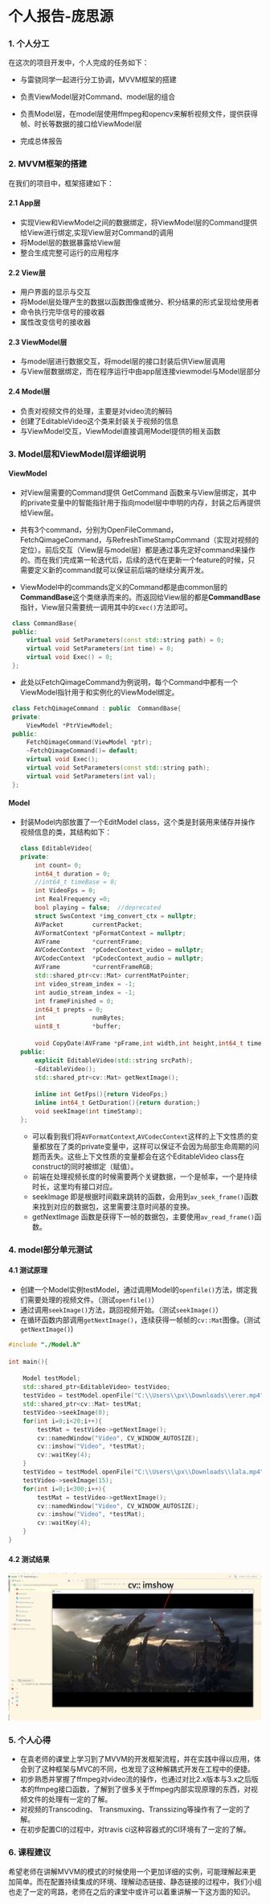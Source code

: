 # 个人报告-庞思源

### 1. 个人分工

在这次的项目开发中，个人完成的任务如下：

- 与雷骁同学一起进行分工协调，MVVM框架的搭建
- 负责ViewModel层对Command、model层的组合
- 负责Model层，在model层使用ffmpeg和opencv来解析视频文件，提供获得帧、时长等数据的接口给ViewModel层

- 完成总体报告

### 2. MVVM框架的搭建

在我们的项目中，框架搭建如下：

#### 2.1 App层

- 实现View和ViewModel之间的数据绑定，将ViewModel层的Command提供给View进行绑定,实现View层对Command的调用
- 将Model层的数据暴露给View层
- 整合生成完整可运行的应用程序

#### 2.2 View层

- 用户界面的显示与交互
- 将Model层处理产生的数据以函数图像或微分、积分结果的形式呈现给使用者
- 命令执行完毕信号的接收器
- 属性改变信号的接收器

#### 2.3 ViewModel层

- 与model层进行数据交互，将model层的接口封装后供View层调用
- 与View层数据绑定，而在程序运行中由app层连接viewmodel与Model层部分

#### 2.4 Model层

- 负责对视频文件的处理，主要是对video流的解码
- 创建了EditableVideo这个类来封装关于视频的信息
- 与ViewModel交互，ViewModel直接调用Model提供的相关函数



### 3. Model层和ViewModel层详细说明



#### ViewModel

- 对View层需要的Command提供 GetCommand 函数来与View层绑定，其中的private变量中的智能指针用于指向model层中申明的内存，封装之后再提供给View层。

- 共有3个command，分别为OpenFileCommand，FetchQimageCommand，与RefreshTimeStampCommand（实现对视频的定位）。前后交互（View层与model层）都是通过事先定好command来操作的。而在我们完成第一轮迭代后，后续的迭代在更新一个feature的时候，只需要定义新的command就可以保证前后端的继续分离开发。

- ViewModel中的commands定义的Command都是由common层的**CommandBase**这个类继承而来的。而返回给View层的都是**CommandBase**指针，View层只需要统一调用其中的`Exec()`方法即可。

 ```C++
  class CommandBase{
  public:
      virtual void SetParameters(const std::string path) = 0;
      virtual void SetParameters(int time) = 0;
      virtual void Exec() = 0;
  };
 ```
- 此处以FetchQimageCommand为例说明，每个Command中都有一个ViewModel指针用于和实例化的ViewModel绑定。
 ```C++
  class FetchQimageCommand : public  CommandBase{
  private:
      ViewModel *PtrViewModel;
  public:
      FetchQimageCommand(ViewModel *ptr);
      ~FetchQimageCommand()= default;
      virtual void Exec();
      virtual void SetParameters(const std::string path);
      virtual void SetParameters(int val);
  };
 ```



#### Model

- 封装Model内部放置了一个EditModel class，这个类是封装用来储存并操作视频信息的类，其结构如下：

  ```C++
  class EditableVideo{
  private:
      int count= 0;
      int64_t duration = 0;
      //int64_t timeBase = 0;
      int VideoFps = 0;
      int RealFrequency =0;
      bool playing = false;  //deprecated
      struct SwsContext *img_convert_ctx = nullptr;
      AVPacket        currentPacket;
      AVFormatContext *pFormatContext = nullptr;
      AVFrame         *currentFrame;
      AVCodecContext  *pCodecContext_video = nullptr;
      AVCodecContext  *pCodecContext_audio = nullptr;
      AVFrame         *currentFrameRGB;
      std::shared_ptr<cv::Mat> currentMatPointer;
      int video_stream_index = -1;
      int audio_stream_index = -1;
      int frameFinished = 0;
      int64_t prepts = 0;
      int             numBytes;
      uint8_t         *buffer;
  
      void CopyDate(AVFrame *pFrame,int width,int height,int64_t time);
  public:
      explicit EditableVideo(std::string srcPath);
      ~EditableVideo();
      std::shared_ptr<cv::Mat> getNextImage();
  
      inline int GetFps(){return VideoFps;}
      inline int64_t GetDuration(){return duration;}
      void seekImage(int timeStamp);
  };
  ```

  - 可以看到我们将`AVFormatContext`,`AVCodecContext`这样的上下文性质的变量都放在了类的private变量中，这样可以保证不会因为局部生命周期的问题而丢失。这些上下文性质的变量都会在这个EditableVideo class在 construct的同时被绑定（赋值）。
  - 前端在处理视频长度的时候需要两个关键数据，一个是帧率，一个是持续时长，这里均有接口对应。
  - seekImage 即是根据时间戳来跳转的函数，会用到`av_seek_frame()`函数来找到对应的数据包，这里需要注意时间基的变换。
  - getNextImage 函数是获得下一帧的数据包，主要使用`av_read_frame()`函数。




### 4. model部分单元测试

#### 4.1 测试原理

- 创建一个Model实例testModel，通过调用Model的`openfile()`方法，绑定我们需要处理的视频文件。（测试`openfile()`）
- 通过调用`seekImage()`方法，跳回视频开始。（测试`seekImage()`）
- 在循环函数内部调用`getNextImage()`，连续获得一帧帧的`cv::Mat`图像。(测试`getNextImage()`)

``` C++
#include "./Model.h"

int main(){

    Model testModel;
    std::shared_ptr<EditableVideo> testVideo;
    testVideo = testModel.openFile("C:\\Users\\px\\Downloads\\erer.mp4");
    std::shared_ptr<cv::Mat> testMat;
    testVideo->seekImage(0);
    for(int i=0;i<20;i++){
        testMat = testVideo->getNextImage();
        cv::namedWindow("Video", CV_WINDOW_AUTOSIZE);
        cv::imshow("Video", *testMat);
        cv::waitKey(4);
    }
    testVideo = testModel.openFile("C:\\Users\\px\\Downloads\\lala.mp4");
    testVideo->seekImage(15);
    for(int i=0;i<300;i++){
        testMat = testVideo->getNextImage();
        cv::namedWindow("Video", CV_WINDOW_AUTOSIZE);
        cv::imshow("Video", *testMat);
        cv::waitKey(4);
    }
}
```



####  4.2 测试结果

![1563549007426](./assets/1563549007426.png)

### 5. 个人心得

- 在袁老师的课堂上学习到了MVVM的开发框架流程，并在实践中得以应用，体会到了这种框架与MVC的不同，也发现了这种解耦式开发在工程中的便捷。
- 初步熟悉并掌握了ffmpeg对video流的操作，也通过对比2.x版本与3.x之后版本的ffmpeg接口函数，了解到了很多关于ffmpeg内部实现原理的东西，对视频文件的处理有一定的了解。
- 对视频的Transcoding、 Transmuxing、Transsizing等操作有了一定的了解。
- 在初步配置CI的过程中，对travis ci这种容器式的CI环境有了一定的了解。

### 6. 课程建议
  希望老师在讲解MVVM的模式的时候使用一个更加详细的实例，可能理解起来更加简单。而在配置持续集成的环境、理解动态链接、静态链接的过程中，我们小组也走了一定的弯路，老师在之后的课堂中或许可以着重讲解一下这方面的知识。
